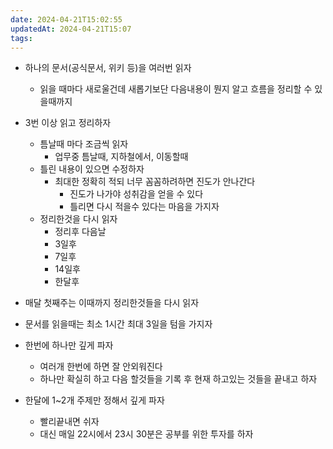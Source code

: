 ```yaml
---
date: 2024-04-21T15:02:55
updatedAt: 2024-04-21T15:07
tags: 
---
```

- 하나의 문서(공식문서, 위키  등)을 여러번 읽자
	- 읽을 때마다 새로울건데 새롭기보단 다음내용이 뭔지 알고 흐름을 정리할 수 있을때까지

- 3번 이상 읽고 정리하자
	- 틈날때 마다 조금씩 읽자
		- 업무중 틈날때, 지하철에서, 이동할때
	- 틀린 내용이 있으면 수정하자
		- 최대한 정확히 적되 너무 꼼꼼하려하면 진도가 안나간다
			- 진도가 나가야 성취감을 얻을 수 있다
			- 틀리면 다시 적을수 있다는 마음을 가지자
	- 정리한것을 다시 읽자
		- 정리후 다음날
		- 3일후
		- 7일후
		- 14일후
		- 한달후

- 매달 첫째주는 이때까지 정리한것들을 다시 읽자

- 문서를 읽을때는 최소 1시간 최대 3일을 텀을 가지자
- 한번에 하나만 깊게 파자
	- 여러개 한번에 하면 잘 안외워진다
	- 하나만 확실히 하고 다음 할것들을 기록 후 현재 하고있는 것들을 끝내고 하자

- 한달에 1\~2개 주제만 정해서 깊게 파자
	- 빨리끝내면 쉬자
	- 대신 매일 22시에서 23시 30분은 공부를 위한 투자를 하자